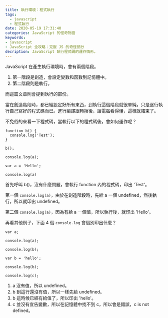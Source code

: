 ```yaml
---
title: 執行環境：程式執行
tags:
  - javascript
  - 程式執行
date: 2020-05-19 17:31:40
categories: JavaScript 的怪奇物語
keywords:
- javascript
- JavaScript 全攻略：克服 JS 的奇怪部分
decription: JavaScript 執行程式碼的運作情形。
---
```


JavaScript 在產生執行環境時，會有兩個階段。

1. 第一階段是創造，會設定變數和函數到記憶體中。
2. 第二階段則是執行。

而這篇文章則會提到執行的部份。
<!--more-->

當在創造階段時，都已經設定好所有東西，到執行這個階段就很單純，只是逐行執行自己寫好的程式碼而已。進行編譯跟轉換後，讓電腦看得懂，這樣就結束了。

不免俗的來看一下程式碼，當執行以下的程式碼後，會如何運作呢？

```
function b() {
  console.log('Test');
}

b();            

console.log(a);

var a = 'Hello';

console.log(a)

```

首先呼叫 b()，沒有什麼問題，會執行 function 內的程式碼，印出 'Test'。

第一個 `console.log(a)`，由於在創造階段時，先給 a 一個 undefined，然後執行，所以就印出 undefined。

第二個 `console.log(a)`，因為有給 a 一個值，所以執行後，就印出 'Hello'。

再看其他例子，下面 4 個 `console.log` 會個別印出什麼？

```
var a;

console.log(a);

console.log(b);

var b = 'hello';

console.log(b);

console.log(c);
```

1. a 沒有值，所以 undefined。
2. b 到這行還沒有值，所以一樣先給 undefined。
3. b 這時候已經有給值了，所以印出 'hello'。
4. c 並沒有宣告變數，所以在記憶體中找不到 c，所以會是錯誤，c is not defined。